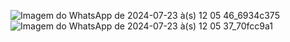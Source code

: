 ![Imagem do WhatsApp de 2024-07-23 à(s) 12 05 46_6934c375](https://github.com/user-attachments/assets/5c55d252-3caf-4c3c-bc82-457a7a7be222)
![Imagem do WhatsApp de 2024-07-23 à(s) 12 05 37_70fcc9a1](https://github.com/user-attachments/assets/43bdb012-e693-4206-b263-d96658727ae6)

